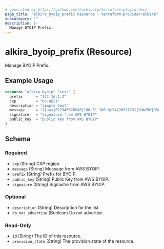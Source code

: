 ```yaml
---
# generated by https://github.com/hashicorp/terraform-plugin-docs
page_title: "alkira_byoip_prefix Resource - terraform-provider-alkira"
subcategory: ""
description: |-
  Manage BYOIP Prefix.
---
```


# alkira_byoip_prefix (Resource)

Manage BYOIP Prefix.

## Example Usage

```terraform
resource "alkira_byoip" "test" {
  prefix      = "172.16.1.2"
  cxp         = "US-WEST"
  description = "simple test"
  message     = "1|aws|0123456789AB|198.51.100.0/24|20211231|SHA256|RSAPSS"
  signature   = "signature from AWS BYOIP"
  public_key  = "public key from AWS BYOIP"
}
```

<!-- schema generated by tfplugindocs -->
## Schema

### Required

- `cxp` (String) CXP region.
- `message` (String) Message from AWS BYOIP.
- `prefix` (String) Prefix for BYOIP.
- `public_key` (String) Public Key from AWS BYOIP.
- `signature` (String) Signautre from AWS BYOIP.

### Optional

- `description` (String) Description for the list.
- `do_not_advertise` (Boolean) Do not advertise.

### Read-Only

- `id` (String) The ID of this resource.
- `provision_state` (String) The provision state of the resource.


